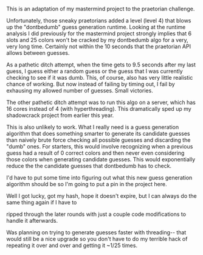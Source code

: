 This is an adaptation of my mastermind project to the praetorian challenge.

Unfortunately, those sneaky praetorians added a level (level 4) that blows up the "dontbedumb" guess generation runtime.  Looking at the runtime analysis I did previously for the mastermind project strongly implies that 6 slots and 25 colors won't be cracked by my dontbedumb algo for a very, very long time.  Certainly not within the 10 seconds that the praetorian API allows between guesses.

As a pathetic ditch attempt, when the time gets to 9.5 seconds after my last guess, I guess either a random guess or the guess that I was currently checking to see if it was dumb.  This, of course, also has very little realistic chance of working.  But now instead of failing by timing out, I fail by exhausing my allowed number of guesses.  Small victories.

The other pathetic ditch attempt was to run this algo on a server, which has 16 cores instead of 4 (with hyperthreading).  This dramatically sped up my shadowcrack project from earlier this year.

This is also unlikely to work.  What I really need is a guess generation algorithm that does something smarter to generate its candidate guesses than naively brute force checking all possible guesses and discarding the "dumb" ones.  For starters, this would involve recognizing when a previous guess had a result of 0 correct colors and then never even considering those colors when generating candidate guesses.  This would exponentially reduce the the candidate guesses that dontbedumb has to check.  

I'd have to put some time into figuring out what this new guess generation algorithm should be so I'm going to put a pin in the project here. 

Well I got lucky, got my hash, hope it doesn't expire, but I can always do the same thing again if I have to

ripped through the later rounds with just a couple code modifications to handle it afterwards.  

Was planning on trying to generate guesses faster with threading-- that would still be a nice upgrade so you don't have to do my terrible hack of repeating it over and over and getting it ~1/25 times.
